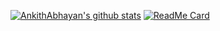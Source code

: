 [![AnkithAbhayan's github stats](https://github-readme-stats.vercel.app/api?username=AnkithAbhayan&show_icons=true&theme=merko)](https://github.com/AnkithAbhayan/github-readme-stats)
[![ReadMe Card](https://github-readme-stats.vercel.app/api/pin/?username=AnkithAbhayan&repo=text-editor-for-encrypted-files)](https://github.com/AnkithAbhayan/text-editor-for-encrypted-files)
